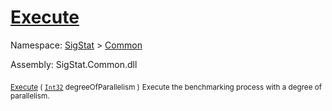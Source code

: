 # [Execute](./VerifierBenchmark-100663383.md)

Namespace: [SigStat]() > [Common](./../README.md)

Assembly: SigStat.Common.dll

<sub>[Execute](./VerifierBenchmark-100663383.md) ( [`Int32`](https://docs.microsoft.com/en-us/dotnet/api/System.Int32) degreeOfParallelism )</sub>              <sub>Execute the benchmarking process with a degree of parallelism.</sub>
